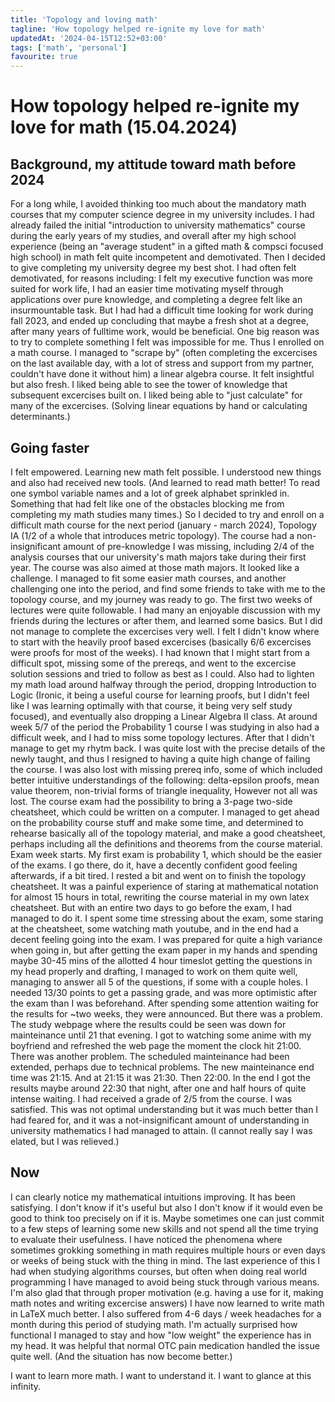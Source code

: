 ```yaml
---
title: 'Topology and loving math'
tagline: 'How topology helped re-ignite my love for math'
updatedAt: '2024-04-15T12:52+03:00'
tags: ['math', 'personal']
favourite: true
---
```


# How topology helped re-ignite my love for math (15.04.2024)

## Background, my attitude toward math before 2024

For a long while, I avoided thinking too much about the mandatory math courses that my computer science degree in my university includes. I had already failed the initial "introduction to university mathematics" course during the early years of my studies, and overall after my high school experience (being an "average student" in a gifted math & compsci focused high school) in math felt quite incompetent and demotivated.
Then I decided to give completing my university degree my best shot. I had often felt demotivated, for reasons including: I felt my executive function was more suited for work life, I had an easier time motivating myself through applications over pure knowledge, and completing a degree felt like an insurmountable task. But I had had a difficult time looking for work during fall 2023, and ended up concluding that maybe a fresh shot at a degree, after many years of fulltime work, would be beneficial. One big reason was to try to complete something I felt was impossible for me.
Thus I enrolled on a math course. I managed to "scrape by" (often completing the excercises on the last available day, with a lot of stress and support from my partner, couldn't have done it without him) a linear algebra course. It felt insightful but also fresh. I liked being able to see the tower of knowledge that subsequent excercises built on. I liked being able to "just calculate" for many of the excercises. (Solving linear equations by hand or calculating determinants.)

## Going faster

I felt empowered. Learning new math felt possible. I understood new things and also had received new tools. (And learned to read math better! To read one symbol variable names and a lot of greek alphabet sprinkled in. Something that had felt like one of the obstacles blocking me from completing my math studies many times.)
So I decided to try and enroll on a difficult math course for the next period (january - march 2024), Topology IA (1/2 of a whole that introduces metric topology).
The course had a non-insignificant amount of pre-knowledge I was missing, including 2/4 of the analysis courses that our university's math majors take during their first year. The course was also aimed at those math majors. It looked like a challenge. I managed to fit some easier math courses, and another challenging one into the period, and find some friends to take with me to the topology course, and my journey was ready to go.
The first two weeks of lectures were quite followable. I had many an enjoyable discussion with my friends during the lectures or after them, and learned some basics. But I did not manage to complete the excercises very well. I felt I didn't know where to start with the heavily proof based excercises (basically 6/6 excercises were proofs for most of the weeks). I had known that I might start from a difficult spot, missing some of the prereqs, and went to the excercise solution sessions and tried to follow as best as I could. Also had to lighten my math load around halfway through the period, dropping Introduction to Logic (Ironic, it being a useful course for learning proofs, but I didn't feel like I was learning optimally with that course, it being very self study focused), and eventually also dropping a Linear Algebra II class.
At around week 5/7 of the period the Probability 1 course I was studying in also had a difficult week, and I had to miss some topology lectures. After that I didn't manage to get my rhytm back. I was quite lost with the precise details of the newly taught, and thus I resigned to having a quite high change of failing the course.
I was also lost with missing prereq info, some of which included better intuitive understandings of the following: delta-epsilon proofs, mean value theorem, non-trivial forms of triangle inequality,
However not all was lost. The course exam had the possibility to bring a 3-page two-side cheatsheet, which could be written on a computer. I managed to get ahead on the probability course stuff and make some time, and determined to rehearse basically all of the topology material, and make a good cheatsheet, perhaps including all the definitions and theorems from the course material.
Exam week starts. My first exam is probability 1, which should be the easier of the exams. I go there, do it, have a decently confident good feeling afterwards, if a bit tired. I rested a bit and went on to finish the topology cheatsheet. It was a painful experience of staring at mathematical notation for almost 15 hours in total, rewriting the course material in my own latex cheatsheet. But with an entire two days to go before the exam, I had managed to do it.
I spent some time stressing about the exam, some staring at the cheatsheet, some watching math youtube, and in the end had a decent feeling going into the exam. I was prepared for quite a high variance when going in, but after getting the exam paper in my hands and spending maybe 30-45 mins of the allotted 4 hour timeslot getting the questions in my head properly and drafting, I managed to work on them quite well, managing to answer all 5 of the questions, if some with a couple holes. I needed 13/30 points to get a passing grade, and was more optimistic after the exam than I was beforehand.
After spending some attention waiting for the results for ~two weeks, they were announced. But there was a problem. The study webpage where the results could be seen was down for mainteinance until 21 that evening. I got to watching some anime with my boyfriend and refreshed the web page the moment the clock hit 21:00. There was another problem. The scheduled mainteinance had been extended, perhaps due to technical problems. The new mainteinance end time was 21:15. And at 21:15 it was 21:30. Then 22:00. In the end I got the results maybe around 22:30 that night, after one and half hours of quite intense waiting. I had received a grade of 2/5 from the course. I was satisfied. This was not optimal understanding but it was much better than I had feared for, and it was a not-insignificant amount of understanding in university mathematics I had managed to attain. (I cannot really say I was elated, but I was relieved.)

## Now

I can clearly notice my mathematical intuitions improving. It has been satisfying. I don't know if it's useful but also I don't know if it would even be good to think too precisely on if it is. Maybe sometimes one can just commit to a few steps of learning some new skills and not spend all the time trying to evaluate their usefulness.
I have noticed the phenomena where sometimes grokking something in math requires multiple hours or even days or weeks of being stuck with the thing in mind. The last experience of this I had when studying algorithms courses, but often when doing real world programming I have managed to avoid being stuck through various means.
I'm also glad that through proper motivation (e.g. having a use for it, making math notes and writing excercise answers) I have now learned to write math in LaTeX much better.
I also suffered from 4-6 days / week headaches for a month during this period of studying math. I'm actually surprised how functional I managed to stay and how "low weight" the experience has in my head. It was helpful that normal OTC pain medication handled the issue quite well. (And the situation has now become better.)

I want to learn more math. I want to understand it. I want to glance at this infinity.
